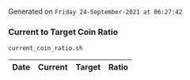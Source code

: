 Generated on `Friday 24-September-2021 at 06:27:42`

### Current to Target Coin Ratio
`current_coin_ratio.sh`

Date|Current|Target|Ratio
---|---|---|---

